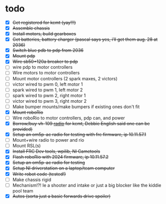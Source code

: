 # todo

- [X] ~~Get registered for kcmt (yay!!!)~~  
- [x] ~~Assemble chassis~~  
- [x] ~~Install motors, build gearboxes~~  
- [x] ~~Get batteries, battery charger (pascal says yes, i’ll get them aug. 28 at 2036)~~
- [x] ~~Switch blue pdb to pdp from 2036~~
- [x] ~~Mount pdp~~
- [x] ~~Wire sb50+120a breaker to pdp~~
- [ ] wire pdp to motor controllers
- [ ] Wire motors to motor controllers  
- [ ] Mount motor controllers (2 spark maxes, 2 victors)
- [ ] victor wired to pwm 0, left motor 1
- [ ] spark wired to pwm 1, left motor 2
- [ ] spark wired to pwm 2, right motor 1
- [ ] victor wired to pwm 3, right motor 2
- [ ] Make bumper mounts/make bumpers if existing ones don't fit  
- [x] ~~Mount roboRio~~  
- [ ] Wire roboRio to motor controllers, pdp can, and power  
- [X] ~~Borrow/buy vh-109 [radio](https://wcproducts.com/products/frc-radio) for kcmt, Debbie English said one can be provided)~~
- [x] ~~Setup an om5p-ac radio for testing with frc firmware, ip 10.11.57.1~~  
- [ ] Mount+wire radio to power and rio  
- [ ] Mount RSL(s)  
- [x] ~~Install FRC Dev tools, wpilib, NI Gametools~~  
- [x] ~~Flash roboRio with 2024 firmware, ip 10.11.57.2~~  
- [x] ~~Setup an om5p-ac radio for testing~~
- [x] ~~Setup NI driverstation on a laptop/team computer~~  
- [x] ~~Write robot code (tested!)~~  
- [ ] Make chassis rigid  
- [ ] Mechanism\!?\! Ie a shooter and intake or just a big blocker like the kiddie pool team
- [X] ~~Autos (sorta just a basic forwards drive spoiler)~~

